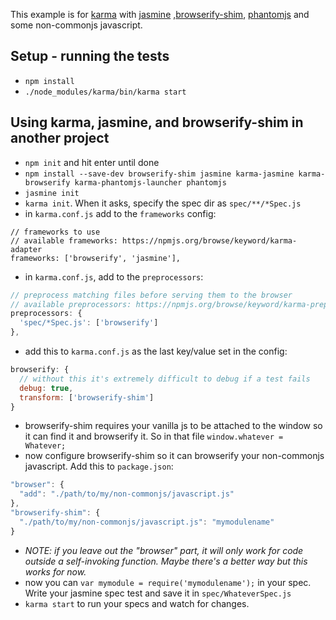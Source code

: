 This example is for [karma](http://karma-runner.github.io/) with
[jasmine](http://jasmine.github.io/)
,[browserify-shim](https://github.com/thlorenz/browserify-shim),
[phantomjs](http://phantomjs.org/) and some non-commonjs javascript.

## Setup - running the tests
* `npm install`
* `./node_modules/karma/bin/karma start`

## Using karma, jasmine, and browserify-shim in another project
* `npm init` and hit enter until done
* `npm install --save-dev browserify-shim jasmine karma-jasmine karma-browserify karma-phantomjs-launcher phantomjs`
* `jasmine init`
* `karma init`. When it asks, specify the spec dir as `spec/**/*Spec.js`
* in `karma.conf.js` add to the `frameworks` config:

```
// frameworks to use
// available frameworks: https://npmjs.org/browse/keyword/karma-adapter
frameworks: ['browserify', 'jasmine'],
```

* in `karma.conf.js`, add to the `preprocessors`:

```javascript
// preprocess matching files before serving them to the browser
// available preprocessors: https://npmjs.org/browse/keyword/karma-preprocessor
preprocessors: {
  'spec/*Spec.js': ['browserify']
},
```

* add this to `karma.conf.js` as the last key/value set in the config:

```javascript
browserify: {
  // without this it's extremely difficult to debug if a test fails
  debug: true,
  transform: ['browserify-shim']
}
```

* browserify-shim requires your vanilla js to be attached to the window so it
  can find it and browserify it. So in that file `window.whatever = Whatever;`
* now configure browserify-shim so it can browserify your non-commonjs
  javascript. Add this to `package.json`:

```javascript
"browser": {
  "add": "./path/to/my/non-commonjs/javascript.js"
},
"browserify-shim": {
  "./path/to/my/non-commonjs/javascript.js": "mymodulename"
}
```

* *NOTE: if you leave out the "browser" part, it will only work for code outside
a self-invoking function. Maybe there's a better way but this works for now.*
* now you can `var mymodule = require('mymodulename');` in your spec. Write your jasmine spec test and save it in `spec/WhateverSpec.js`
* `karma start` to run your specs and watch for changes.
